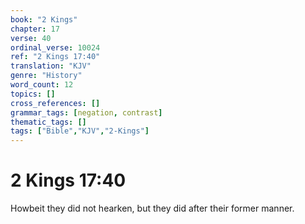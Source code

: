 ```yaml
---
book: "2 Kings"
chapter: 17
verse: 40
ordinal_verse: 10024
ref: "2 Kings 17:40"
translation: "KJV"
genre: "History"
word_count: 12
topics: []
cross_references: []
grammar_tags: [negation, contrast]
thematic_tags: []
tags: ["Bible","KJV","2-Kings"]
---
```


# 2 Kings 17:40

Howbeit they did not hearken, but they did after their former manner.
